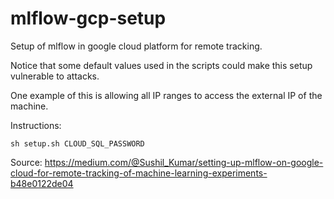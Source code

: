 # mlflow-gcp-setup

Setup of mlflow in google cloud platform for remote tracking.

Notice that some default values used in the scripts could make this setup vulnerable to attacks.

One example of this is allowing all IP ranges to access the external IP of the machine.

Instructions:
```shell 
sh setup.sh CLOUD_SQL_PASSWORD
```


Source: https://medium.com/@Sushil_Kumar/setting-up-mlflow-on-google-cloud-for-remote-tracking-of-machine-learning-experiments-b48e0122de04